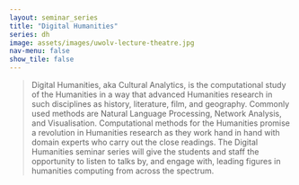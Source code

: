 ```yaml
---
layout: seminar_series
title: "Digital Humanities"
series: dh
image: assets/images/uwolv-lecture-theatre.jpg
nav-menu: false
show_tile: false
---
```


> Digital Humanities, aka Cultural Analytics, is the computational study of the Humanities in a way that advanced Humanities research in such disciplines as history, literature, film, and geography. Commonly used methods are Natural Language Processing, Network Analysis, and Visualisation. Computational methods for the Humanities promise a revolution in Humanities research as they work hand in hand with domain experts who carry out the close readings. The Digital Humanities seminar series will give the students and staff the opportunity to listen to talks by, and engage with, leading figures in humanities computing from across the spectrum.
